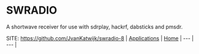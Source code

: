 # SWRADIO

 A shortwave receiver for use with sdrplay, hackrf,
 dabsticks and pmsdr.

 SITE: https://github.com/JvanKatwijk/swradio-8
 | [Applications](https://portable-linux-apps.github.io/apps.html) | [Home](https://portable-linux-apps.github.io)
 | --- | --- |
